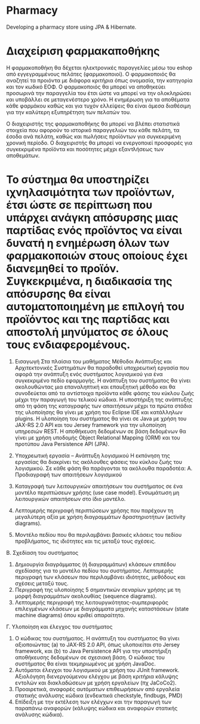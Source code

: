 # Pharmacy
Developing a pharmacy store using JPA &amp; Hibernate.

Διαχείριση φαρμακαποθήκης
=====================================================================
Η φαρμακοποθήκη θα δέχεται ηλεκτρονικές παραγγελίες μέσω του eshop από εγγεγραμμένους πελάτες (φαρμακοποιοί). 
Ο φαρμακοποιός θα αναζητεί τα προιόντα με διάφορα κριτήρια όπως ονομασία, την κατηγορία και τον κωδικό ΕΟΦ. 
Ο φαρμακοποιός θα μπορεί να αποθηκεύει προσωρινά την παραγγελία του έτσι ώστε να μπορεί να την ολοκληρώσει 
και υποβάλλει σε μεταγενέστερο χρόνο. 
Η ενημέρωση για τα αποθέματα κάθε φαρμάκου καθώς και για τυχόν ελλείψεις θα είναι άμεσα διαθέσιμη για την καλύτερη 
εξυπηρέτηση των πελατών του. 

Ο διαχειριστής της φαρμακαποθήκης θα μπορεί να βλέπει στατιστικά στοιχεία που αφορούν το ιστορικό παραγγελιών 
του κάθε πελάτη, τα έσοδα ανά πελάτη, καθώς και πωλήσεις προϊόντων για συγκεκριμένη χρονική περίοδο. 
Ο διαχειριστής θα μπορεί να ενεργοποιεί προσφορές για συγκεκριμένα προϊόντα και ποσότητες μέχρι εξαντλήσεως των αποθεμάτων.

Το σύστημα θα υποστηρίζει ιχνηλασιμότητα των προϊόντων, έτσι ώστε σε περίπτωση που υπάρχει ανάγκη απόσυρσης μιας παρτίδας 
ενός προϊόντος να είναι δυνατή η ενημέρωση όλων των φαρμακοποιών στους οποίους έχει διανεμηθεί το προϊόν. 
Συγκεκριμένα, η διαδικασία της απόσυρσης θα είναι αυτοματοποιημένη με επιλογή του προϊόντος και της παρτίδας 
και αποστολή μηνύματος σε όλους τους ενδιαφερομένους.
=====================================================================

1. Εισαγωγή
Στα πλαίσια του μαθήματος Μέθοδοι Ανάπτυξης και Αρχιτεκτονικές Συστημάτων θα
παραδοθεί υποχρεωτική εργασία που αφορά την ανάπτυξη ενός συστήματος λογισμικού 
για ένα συγκεκριμένο πεδίο εφαρμογής.
Η ανάπτυξη του συστήματος θα γίνει ακολουθώντας μια επαναληπτική και επαυξητική
μέθοδο και θα συνοδεύεται από τα αντίστοιχα προϊόντα κάθε φάσης του κύκλου ζωής
μέχρι την παραγωγή του τελικού κώδικα. Η υποστήριξη της ανάπτυξης από τη φάση της
καταγραφής των απαιτήσεων μέχρι τα πρώτα στάδια της υλοποίησης θα γίνει με χρήση
του Eclipse IDE και κατάλληλων plugins. Η υλοποίηση του συστήματος θα γίνει σε Java
με χρήση του JAX-RS 2.0 API και του Jersey framework για την υλοποίηση υπηρεσιών
REST. Η αποθήκευση δεδομένων σε βάση δεδομένων θα γίνει με χρήση υποδομής
Object Relational Mapping (ORM) και του προτύπου Java Persistence API (JPA).

2. Υποχρεωτική εργασία – Ανάπτυξη λογισμικού
Η εκπόνηση της εργασίας θα διακρίνει τις ακόλουθες φάσεις του κύκλου ζωής του
λογισμικού. Σε κάθε φάση θα παράγονται τα ακόλουθα παραδοτέα:
A. Προδιαγραφή των απαιτήσεων λογισμικού
1. Καταγραφή των λειτουργικών απαιτήσεων του συστήματος σε ένα μοντέλο
περιπτώσεων χρήσης (use case model). Ενσωμάτωση μη λειτουργικών
απαιτήσεων στο ίδιο μοντέλο.
2. Λεπτομερής περιγραφή περιπτώσεων χρήσης που παρέχουν τη μεγαλύτερη αξία
με χρήση διαγραμμάτων δραστηριοτήτων (activity diagrams).
3. Μοντέλο πεδίου που θα περιλαμβάνει βασικές κλάσεις του πεδίου προβλήματος,
τις ιδιότητες και τις μεταξύ τους σχέσεις.

Β. Σχεδίαση του συστήματος
1. Δημιουργία διαγράμματος (ή διαγραμμάτων) κλάσεων επιπέδου σχεδίασης για το
μοντέλο πεδίου του συστήματος. Λεπτομερής περιγραφή των κλάσεων που
περιλαμβάνει ιδιότητες, μεθόδους και σχέσεις μεταξύ τους.
2. Περιγραφή της υλοποίησης 5 σημαντικών σεναρίων χρήσης με τη μορφή
διαγραμμάτων ακολουθίας (sequence diagrams).
3. Λεπτομερής περιγραφή της λειτουργικότητας-συμπεριφοράς επιλεγμένων
κλάσεων με διαγράμματα μηχανής καταστάσεων (state machine diagrams) όπου
κριθεί απαραίτητο.

Γ. Υλοποίηση και έλεγχος του συστήματος
1. Ο κώδικας του συστήματος. Η ανάπτυξη του συστήματος θα γίνει αξιοποιώντας
(a) το JAX-RS 2.0 API, όπως υλοποιείται στο Jersey framework, και (b) το Java
Persistence API για την υποστήριξη αποθήκευσης δεδομένων σε σχεσιακή βάση.
Ο κώδικας του συστήματος θα είναι τεκμηριωμένος με χρήση JavaDoc.
2. Αυτόματοι έλεγχοι του λογισμικού με χρήση του JUnit framework. Αξιολόγηση
διενεργούμενου ελέγχου με βάση κριτήρια κάλυψης εντολών και διακλαδώσεων
με χρήση εργαλείων (πχ JaCoCo2).
3. Προαιρετικά, αναφορές αυτόματων επιθεωρήσεων από εργαλεία στατικής
ανάλυσης κώδικα (ενδεικτικά checkstyle, findbugs, PMD)
4. Επίδειξη με την εκτέλεση των ελέγχων και την παραγωγή των παραπάνω
αναφορών (κάλυψης κώδικα και αναφορών στατικής ανάλυσης κώδικα).
